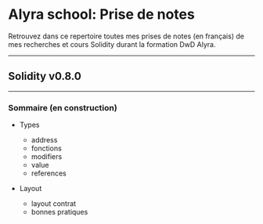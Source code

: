 # Alyra school: Prise de notes

Retrouvez dans ce repertoire toutes mes prises de notes (en français) de mes recherches et cours Solidity durant la formation DwD Alyra.

---

## Solidity v0.8.0

---

### Sommaire (en construction)

- Types

  - address
  - fonctions
  - modifiers
  - value
  - references

- Layout
  - layout contrat
  - bonnes pratiques
